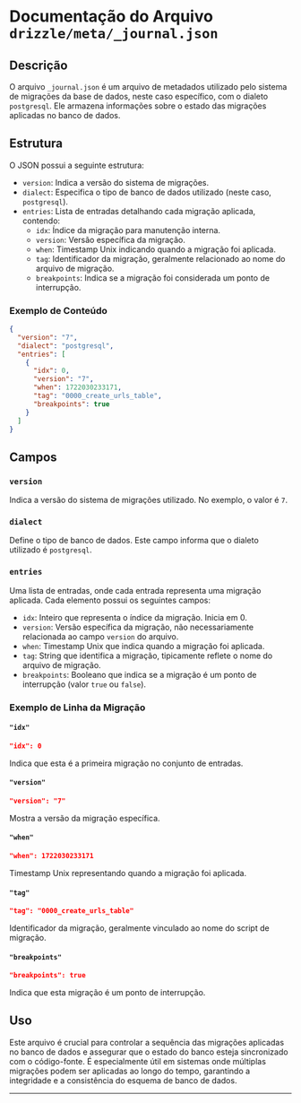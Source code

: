 # Documentação do Arquivo `drizzle/meta/_journal.json`

## Descrição
O arquivo `_journal.json` é um arquivo de metadados utilizado pelo sistema de migrações da base de dados, neste caso específico, com o dialeto `postgresql`. Ele armazena informações sobre o estado das migrações aplicadas no banco de dados.

## Estrutura
O JSON possui a seguinte estrutura:

- `version`: Indica a versão do sistema de migrações.
- `dialect`: Especifica o tipo de banco de dados utilizado (neste caso, `postgresql`).
- `entries`: Lista de entradas detalhando cada migração aplicada, contendo:
  - `idx`: Índice da migração para manutenção interna.
  - `version`: Versão específica da migração.
  - `when`: Timestamp Unix indicando quando a migração foi aplicada.
  - `tag`: Identificador da migração, geralmente relacionado ao nome do arquivo de migração.
  - `breakpoints`: Indica se a migração foi considerada um ponto de interrupção.

### Exemplo de Conteúdo

```json
{
  "version": "7",
  "dialect": "postgresql",
  "entries": [
    {
      "idx": 0,
      "version": "7",
      "when": 1722030233171,
      "tag": "0000_create_urls_table",
      "breakpoints": true
    }
  ]
}
```

## Campos

### `version`
Indica a versão do sistema de migrações utilizado. No exemplo, o valor é `7`.

### `dialect`
Define o tipo de banco de dados. Este campo informa que o dialeto utilizado é `postgresql`.

### `entries`
Uma lista de entradas, onde cada entrada representa uma migração aplicada. Cada elemento possui os seguintes campos:

- `idx`: Inteiro que representa o índice da migração. Inicia em 0.
- `version`: Versão específica da migração, não necessariamente relacionada ao campo `version` do arquivo.
- `when`: Timestamp Unix que indica quando a migração foi aplicada.
- `tag`: String que identifica a migração, tipicamente reflete o nome do arquivo de migração.
- `breakpoints`: Booleano que indica se a migração é um ponto de interrupção (valor `true` ou `false`).

### Exemplo de Linha da Migração

#### `"idx"`
```json
"idx": 0
```
Indica que esta é a primeira migração no conjunto de entradas.

#### `"version"`
```json
"version": "7"
```
Mostra a versão da migração específica.

#### `"when"`
```json
"when": 1722030233171
```
Timestamp Unix representando quando a migração foi aplicada.

#### `"tag"`
```json
"tag": "0000_create_urls_table"
```
Identificador da migração, geralmente vinculado ao nome do script de migração.

#### `"breakpoints"`
```json
"breakpoints": true
```
Indica que esta migração é um ponto de interrupção.

## Uso
Este arquivo é crucial para controlar a sequência das migrações aplicadas no banco de dados e assegurar que o estado do banco esteja sincronizado com o código-fonte. É especialmente útil em sistemas onde múltiplas migrações podem ser aplicadas ao longo do tempo, garantindo a integridade e a consistência do esquema de banco de dados.

---